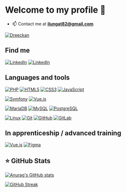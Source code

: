 # Welcome to my profile 👋

- 📫 Contact me at **ilungat82@gmail.com**

[![Dreeckan](https://github-profile-trophy.vercel.app/?username=Tresor-ilunga&theme=onedark&rank=SECRET,SSS,SS,S,AAA,AA,A&no-bg=true&no-frame=true&margin-w=16)](https://github.com/ryo-ma/github-profile-trophy)

## Find me

[![LinkedIn](https://img.shields.io/badge/-GitHub-000?&logo=GitHub&logoColor=FFF)](https://github.com/Tresor-ilunga)
[![LinkedIn](https://img.shields.io/badge/-LinkedIn-000?&logo=LinkedIn&logoColor=0A66C2)](https://www.linkedin.com/in/tresor-ilunga-4033a51bb/)


## Languages and tools

[![PHP](https://img.shields.io/badge/-PHP-000?&logo=PHP&logoColor=777BB4)](https://www.php.net)
[![HTML5](https://img.shields.io/badge/-HTML5-000?&logo=HTML5&logoColor=E34F26)](https://www.w3.org/html/)
[![CSS3](https://img.shields.io/badge/-CSS3-000?&logo=CSS3&logoColor=1572B6)](https://developer.mozilla.org/fr/docs/Web/CSS)
[![JavaScript](https://img.shields.io/badge/-JavaScript-000?&logo=JavaScript&logoColor=F7DF1E)](https://developer.mozilla.org/en-US/docs/Web/JavaScript)


[![Symfony](https://img.shields.io/badge/-Symfony-000?&logo=Symfony&logoColor=FFF)](https://symfony.com)
[![Vue.js](https://img.shields.io/badge/-Vue.js-000?&logo=Vue.js&logoColor=4FC08D)](https://vuejs.org/)


[![MariaDB](https://img.shields.io/badge/-MariaDB-000?&logo=MariaDB&logoColor=003545)](https://mariadb.org/)
[![MySQL](https://img.shields.io/badge/-MySQL-000?&logo=MySQL&logoColor=4479A1)](https://www.mysql.com/)
[![PostgreSQL](https://img.shields.io/badge/-PostgreSQL-000?&logo=PostgreSQL&logoColor=4169E1)](https://www.postgresql.org)

[![Linux](https://img.shields.io/badge/-Linux-000?&logo=Linux&logoColor=FCC624)](https://www.linux.org/)
[![Git](https://img.shields.io/badge/-Git-000?&logo=Git&logoColor=F05032)](https://git-scm.com/)
[![GitHub](https://img.shields.io/badge/-GitHub-000?&logo=GitHub&logoColor=FFF)](https://www.github.com/)
[![GitLab](https://img.shields.io/badge/-GitLab-000?&logo=GitLab&logoColor=FC6D26)](https://www.gitlab.com/)


## In apprenticeship / advanced training

[![Vue.js](https://img.shields.io/badge/-Vue.js-000?&logo=Vue.js&logoColor=4FC08D)](https://vuejs.org/)
[![Figma](https://img.shields.io/badge/-Figma-000?&logo=Figma&logoColor=F24E1E)](https://www.figma.com/)


## ⭐ GitHub Stats

[![Anurag's GitHub stats](https://github-readme-stats.vercel.app/api?username=Tresor-ilunga&show_icons=true&hide_border=false&title_color=3B1F94f&icon_color=FFE500&bg_color=09131B&text_color=ffffff&border_color=0c1a25)](https://github.com/anuraghazra/github-readme-stats)

 [![GitHub Streak](https://github-readme-streak-stats.herokuapp.com?user=Tresor-ilunga&hide_border=true&locale=fr&background=0d1117&ring=52BFEA&stroke=52BFEA&fire=52BFEA&sideNums=FFFFFF&currStreakLabel=FFFFFF&sideLabels=FFFFFF&dates=FFFFFF&currStreakNum=FFFFFF)](https://git.io/streak-stats) 